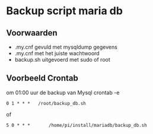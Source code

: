 # Backup script maria db

## Voorwaarden
- .my.cnf gevuld met mysqldump gegevens
- .my.cnf met het juiste wachtwoord
- backup.sh uitgevoerd met sudo of root

## Voorbeeld Crontab
om 01:00 uur de backup van Mysql
crontab -e
```
0 1 * * *	/root/backup_db.sh
```

of

```
5 0 * * *       /home/pi/install/mariadb/backup_db.sh
```
